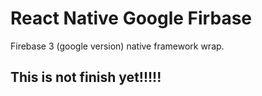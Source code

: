 # React Native Google Firbase

Firebase 3 (google version) native framework wrap.

## This is not finish yet!!!!!
